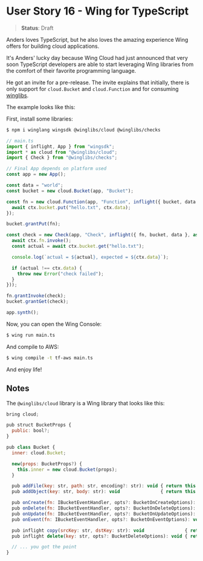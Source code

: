 # User Story 16 - Wing for TypeScript

> **Status**: Draft

Anders loves TypeScript, but he also loves the amazing experience Wing offers for building cloud applications.

It's Anders' lucky day because Wing Cloud had just announced that very soon TypeScript developers are able to start leveraging Wing libraries from the comfort of
their favorite programming language.

He got an invite for a pre-release. The invite explains that initially, there is only support for `cloud.Bucket` and `cloud.Function` and for consuming [winglibs](https://github.com/winglang/winglibs).

The example looks like this:

First, install some libraries:

```sh
$ npm i winglang wingsdk @winglibs/cloud @winglibs/checks
```

```ts
// main.ts
import { inflight, App } from "wingsdk";
import * as cloud from "@winglibs/cloud";
import { Check } from "@winglibs/checks";

// Final App depends on platform used
const app = new App();

const data = "world";
const bucket = new cloud.Bucket(app, "Bucket");

const fn = new cloud.Function(app, "Function", inflight({ bucket, data }, async (ctx, event) => {
  await ctx.bucket.put("hello.txt", ctx.data);
});

bucket.grantPut(fn);

const check = new Check(app, "Check", inflight({ fn, bucket, data }, async (ctx, event) => {
  await ctx.fn.invoke();
  const actual = await ctx.bucket.get("hello.txt");

  console.log(`actual = ${actual}, expected = ${ctx.data}`);

  if (actual !== ctx.data) {
    throw new Error("check failed");
  }
}));

fn.grantInvoke(check);
bucket.grantGet(check);

app.synth();
```

Now, you can open the Wing Console:

```sh
$ wing run main.ts
```

And compile to AWS:

```sh
$ wing compile -t tf-aws main.ts
```

And enjoy life!

## Notes

The `@winglibs/cloud` library is a Wing library that looks like this:

```js
bring cloud;

pub struct BucketProps {
  public: bool?;
}

pub class Bucket {
  inner: cloud.Bucket;

  new(props: BucketProps?) {
    this.inner = new cloud.Bucket(props);
  }

  pub addFile(key: str, path: str, encoding?: str): void { return this.inner.addFile(key, path, encoding); }
  pub addObject(key: str, body: str): void               { return this.inner.addObject(key, body); }

  pub onCreate(fn: IBucketEventHandler, opts?: BucketOnCreateOptions): void { return this.onCreate(fn, opts); }
  pub onDelete(fn: IBucketEventHandler, opts?: BucketOnDeleteOptions): void { return this.onDelete(fn, opts); }
  pub onUpdate(fn: IBucketEventHandler, opts?: BucketOnUpdateOptions): void { return this.onUpdate(fn, opts); }
  pub onEvent(fn: IBucketEventHandler, opts?: BucketOnEventOptions): void   { return this.onEvent(fn, opts); }

  pub inflight copy(srcKey: str, dstKey: str): void               { return this.inner.copy(srcKey, dstKey); }
  pub inflight delete(key: str, opts?: BucketDeleteOptions): void { return this.inner.delete(key, opts); }

  // ... you got the point
}
```
